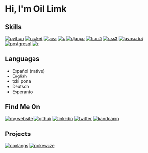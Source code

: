 # Hi, I'm Oil Limk

## Skills

<a href="#" title="python">
  <img alt="python" src="https://img.shields.io/badge/Python-14354C?style=for-the-badge&logo=python&logoColor=white"></a>
<a href="#" title="racket">
  <img alt="racket" src="https://img.shields.io/badge/Racket-A0171A?style=for-the-badge&logo=racket&logoColor=white"></a>
<a href="#" title="java">
  <img alt="java" src="https://img.shields.io/badge/Java-ED8B00?style=for-the-badge&logo=openjdk&logoColor=white"></a>
<a href="#" title="c">
  <img alt="c" src="https://img.shields.io/badge/C-00599C?style=for-the-badge&logo=c&logoColor=white"></a>
<a href="#" title="django">
  <img alt="django" src="https://img.shields.io/badge/Django-092E20?style=for-the-badge&logo=django&logoColor=white"></a>
<a href="#" title="html5">
  <img alt="html5" src="https://img.shields.io/badge/HTML5-E34F26?style=for-the-badge&logo=html5&logoColor=white"></a>
<a href="#" title="css3">
  <img alt="css3" src="https://img.shields.io/badge/CSS3-1572B6?style=for-the-badge&logo=css3&logoColor=white"></a>
<a href="#" title="javascript">
  <img alt="javascript" src="https://img.shields.io/badge/JavaScript-F7DF1E?style=for-the-badge&logo=javascript&logoColor=black"></a>
<a href="#" title="postgresql">
  <img alt="postgresql" src="https://img.shields.io/badge/PostgreSQL-316192?style=for-the-badge&logo=postgresql&logoColor=white"></a>
<a href="#" title="r">
  <img alt="r" src="https://img.shields.io/badge/R-276DC3?style=for-the-badge&logo=r&logoColor=white"></a>

## Languages

 - Español (native)
 - English
 - toki pona
 - Deutsch
 - Esperanto
<!---
 - Русская
 - 日本語
-->

## Find Me On

<a href="https://oil-limk.github.io/Oil-Limk/" title="my website">
  <img alt="my website" src="https://img.shields.io/badge/My_Website-F00090?style=for-the-badge"></a>
<a href="https://github.com/Oil-Limk" title="github">
  <img alt="github" src="https://img.shields.io/badge/GitHub-100000?style=for-the-badge&logo=github&logoColor=white"></a>
<a href="https://www.linkedin.com/in/oil-limk/" title="linkedin">
  <img alt="linkedin" src="https://img.shields.io/badge/LinkedIn-0077B5?style=for-the-badge&logo=linkedin&logoColor=white"></a>
<a href="https://twitter.com/OilLimk" title="twitter">
  <img alt="twitter" src="https://img.shields.io/badge/Twitter-1DA1F2?style=for-the-badge&logo=twitter&logoColor=white"></a>
<a href="https://oillimk.bandcamp.com/" title="bandcamp">
  <img alt="bandcamp" src="https://img.shields.io/badge/Bandcamp-1DA0C3?style=for-the-badge&logo=bandcamp&logoColor=white"></a>

## Projects

<a href="https://github.com/Oil-Limk/Conlangs/" title="Conlangs">
  <img alt="conlangs" src="https://img.shields.io/badge/Conlangs-100000?style=for-the-badge&logo=github&logoColor=white"></a>
<a href="https://github.com/Oil-Limk/PokeWaze/" title="PokeWaze">
  <img alt="pokewaze" src="https://img.shields.io/badge/PokeWaze-100000?style=for-the-badge&logo=github&logoColor=white"></a>
<!---
<a href="https://github.com/Oil-Limk/DiaboloSimulator" title="diabolo simulator">
  <img alt="diabolo simulator" src="https://img.shields.io/badge/Diabolo_Simulator-100000?style=for-the-badge&logo=github&logoColor=white"></a>
<a href="https://github.com/Oil-Limk/MusicBox" title="music box">
  <img alt="music box" src="https://img.shields.io/badge/Music_Box-100000?style=for-the-badge&logo=github&logoColor=white"></a>
-->

